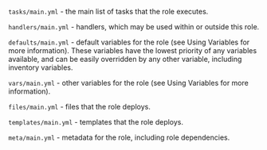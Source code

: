 
`tasks/main.yml` - the main list of tasks that the role executes.

`handlers/main.yml` - handlers, which may be used within or outside this role.

`defaults/main.yml` - default variables for the role (see Using Variables for more information). These variables have the lowest priority of any variables available, and can be easily overridden by any other variable, including inventory variables.

`vars/main.yml` - other variables for the role (see Using Variables for more information).

`files/main.yml` - files that the role deploys.

`templates/main.yml` - templates that the role deploys.

`meta/main.yml` - metadata for the role, including role dependencies.